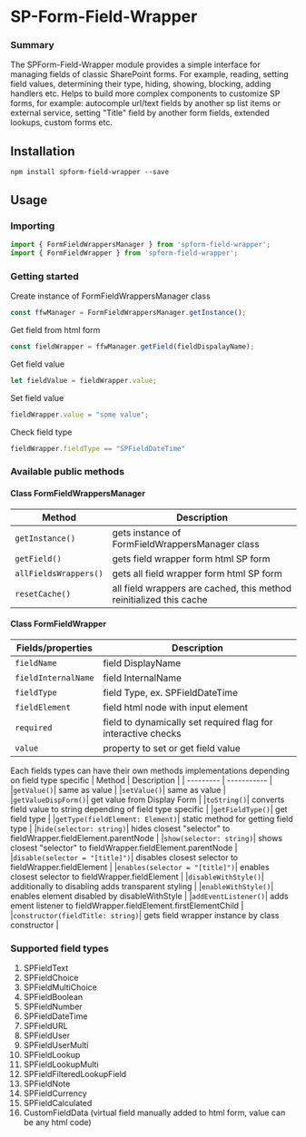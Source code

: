 # SP-Form-Field-Wrapper
### Summary ###
The SPForm-Field-Wrapper module provides a simple interface for managing fields of classic SharePoint forms. For example, reading, setting field values, determining their type, hiding, showing, blocking, adding handlers etc. Helps to build more complex components to customize SP forms, for example: autocomple url/text fields by another sp list items or external service, setting "Title" field by another form fields, extended lookups, custom forms etc.
## Installation
```
npm install spform-field-wrapper --save
```
## Usage
### Importing
```javascript
import { FormFieldWrappersManager } from 'spform-field-wrapper';
import { FormFieldWrapper } from 'spform-field-wrapper';
```
### Getting started
Create instance of FormFieldWrappersManager class
```javascript
const ffwManager = FormFieldWrappersManager.getInstance();
```
Get field from html form
```javascript
const fieldWrapper = ffwManager.getField(fieldDispalayName);
```
Get field value
```javascript
let fieldValue = fieldWrapper.value;
```
Set field value
```javascript
fieldWrapper.value = "some value";
```
Check field type
```javascript
fieldWrapper.fieldType == "SPFieldDateTime"
```
### Available public methods
#### Class FormFieldWrappersManager
| Method | Description |
| --------- | ----------- |
|`getInstance()`| gets instance of FormFieldWrappersManager class |
|`getField()`| gets field wrapper form html SP form |
|`allFieldsWrappers()`| gets all field wrapper form html SP form |
|`resetCache()`| all field wrappers are cached, this method reinitialized this cache |

#### Class FormFieldWrapper
| Fields/properties | Description |
| --------- | ----------- |
|`fieldName`| field DisplayName |
|`fieldInternalName`| field InternalName |
|`fieldType`| field Type, ex. SPFieldDateTime |
|`fieldElement`| field html node with input element |
|`required`| field to dynamically set required flag for interactive checks |
|`value`| property to set or get field value |

Each fields types can have their own methods implementations depending on field type specific
| Method | Description |
| --------- | ----------- |
|`getValue()`| same as value |
|`setValue()`| same as value |
|`getValueDispForm()`| get value from Display Form |
|`toString()`| converts field value to string depending of field type specific |
|`getFieldType()`| get field type |
|`getType(fieldElement: Element)`| static method for getting field type |
|`hide(selector: string)`| hides closest "selector" to fieldWrapper.fieldElement.parentNode |
|`show(selector: string)`| shows closest "selector" to fieldWrapper.fieldElement.parentNode |
|`disable(selector = "[title]")`| disables closest selector to fieldWrapper.fieldElement |
|`enables(selector = "[title]")`| enables closest selector to fieldWrapper.fieldElement |
|`disableWithStyle()`| additionally to disabling adds transparent styling |
|`enableWithStyle()`| enables element disabled by disableWithStyle |
|`addEventListener()`| adds ement listener to fieldWrapper.fieldElement.firstElementChild |
|`constructor(fieldTitle: string)`| gets field wrapper instance by class constructor |

### Supported field types
1. SPFieldText
2. SPFieldChoice
3. SPFieldMultiChoice
4. SPFieldBoolean
5. SPFieldNumber
6. SPFieldDateTime
7. SPFieldURL
8. SPFieldUser
9. SPFieldUserMulti
10. SPFieldLookup
11. SPFieldLookupMulti
12. SPFieldFilteredLookupField
13. SPFieldNote
14. SPFieldCurrency
16. SPFieldCalculated
16. CustomFieldData (virtual field manually added to html form, value can be any html code)